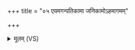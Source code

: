 +++
title = "०५ एयमगन्पतिकामा जनिकामोऽहमागमम्"

+++
<details><summary>मूलम् (VS)</summary>

एयम॑ग॒न्पति॑कामा॒ जनि॑कामो॒ऽहमाग॑मम्। अश्वः॒ कनि॑क्रद॒द्यथा॒ भगे॑ना॒हं स॒हाग॑मम् ॥
</details>